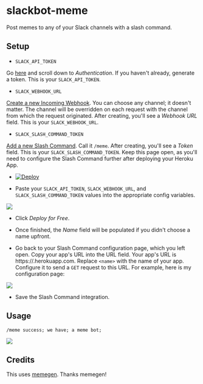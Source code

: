 # slackbot-meme
Post memes to any of your Slack channels with a slash command.

## Setup

* `SLACK_API_TOKEN`

Go [here](https://api.slack.com/web) and scroll down to *Authentication*. If you haven't already, generate a token. This is 
your `SLACK_API_TOKEN`.

* `SLACK_WEBHOOK_URL`

[Create a new Incoming Webhook](https://my.slack.com/services/new/incoming-webhook/). You can choose any channel; it doesn't matter. 
The channel will be overridden on each request with the channel from which the request originated. After creating, you'll see 
a *Webhook URL* field. This is your `SLACK_WEBHOOK_URL`.

* `SLACK_SLASH_COMMAND_TOKEN`

[Add a new Slash Command](https://my.slack.com/services/new/slash-commands). Call it `/meme`. After creating, you'll see a *Token* 
field. This is your `SLACK_SLASH_COMMAND_TOKEN`. Keep this page open, as you'll need to configure the Slash Command further after 
deploying your Heroku App.

* [![Deploy](https://www.herokucdn.com/deploy/button.png)](https://heroku.com/deploy)

* Paste your `SLACK_API_TOKEN`, `SLACK_WEBHOOK_URL`, and `SLACK_SLASH_COMMAND_TOKEN` values into the appropriate config variables.

<img src="http://i.imgur.com/reNOSXe.png">

* Click *Deploy for Free*.

* Once finished, the *Name* field will be populated if you didn't choose a name upfront.

* Go back to your Slash Command configuration page, which you left open. Copy your app's URL into the URL field. Your app's URL
is https://<name>.herokuapp.com. Replace `<name>` with the name of your app. Configure it to send a `GET` request to this URL. For example, 
here is my configuration page:

<img src="http://i.imgur.com/mFtpKDX.png">

* Save the Slash Command integration.

## Usage

`/meme success; we have; a meme bot;`

<img src="http://i.imgur.com/wWU8Odx.png">

## Credits

This uses [memegen](https://github.com/jacebrowning/memegen). Thanks memegen!
